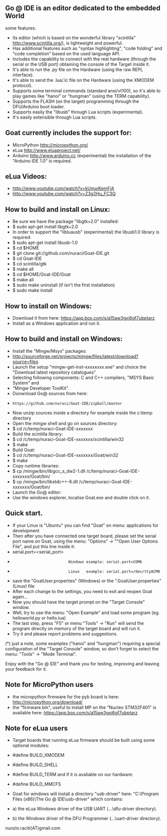 ## Go @ IDE is an editor dedicated to the embedded World

some features:

* Its editor (which is based on the wonderful library "scintilla" http://www.scintilla.org/), is lightweight and powerful.
* Has additional features such as "syntax highlighting", "code folding" and "code completion" based on the used language API.
* Includes the capability to connect with the real hardware (through the serial or the USB port) obtaining the console of the Target inside it.
* It's able to run the .py file on the Hardware (using the raw REPL interface).
* It's able to send the .lua/.lc file on the Hardware (using the XMODEM protocol).
* Supports some terminal commands (standard ansi/vt100), so it's able to play games like "hanoi" or "hungman" (using the TERM capability).
* Supports the FLASH (on the target) programming through the DFU/Arduino boot loader.
* Supports easily the "libusb" through Lua scripts (experimental).
* It's easily extensible through Lua scripts.

## Goat currently includes the support for:
* MicroPython http://micropython.org/
* eLua        http://www.eluaproject.net/
* Arduino     http://www.arduino.cc (experimental) the installation of the "Arduino IDE 1.0" is required.


## eLua Videos:
* http://www.youtube.com/watch?v=kUmujKemFjA
* http://www.youtube.com/watch?v=Z3g2Hu_FC3Q

## How to build and install on Linux:

* Be sure we have the package "libgtk+2.0" installed: 
* $ sudo apt-get install libgtk+2.0
* In order to support the "libluausb" (experimental) the libusb1.0 library is required:
* $ sudo apt-get install libusb-1.0
* $ cd $HOME
* $ git clone git://github.com/nuraci/Goat-IDE.git
* $ cd Goat-IDE
* $ cd scintilla/gtk
* $ make all
* $ cd $HOME/Goat-IDE/Goat
* $ make all
* $ sudo make uninstall (if isn't the first installation)
* $ sudo make install

## How to install on Windows:

* Download it from here: https://app.box.com/s/a15aw3gxi6gf7ubptarz
* Install as a Windows application and run it.

## How to build and install on Windows:

* Install the "Mingw/Msys" packages:
*    http://sourceforge.net/projects/mingw/files/latest/download?source=files
* Launch the setup "mingw-get-inst-xxxxxxxx.exe" and choice the "Download
  latest repository catalogues"
* Selecting following components: C and C++ compilers, "MSYS Basic System" and 
*    "Mingw Developer ToolKit".
* Donwnload Go@ sources from here: 
*     https://github.com/nuraci/Goat-IDE/zipball/master
* Now unzip sources inside a directory for example inside the c:\temp directory
* Open the mingw shell and go on sources directory:
* $ cd /c/temp/nuraci-Goat-IDE-xxxxxxx
* Build the scintilla library:
* $ cd /c/temp/nuraci-Goat-IDE-xxxxxxx/scintilla/win32
* $ make
* Build Goat:
* $ cd /c/temp/nuraci-Goat-IDE-xxxxxxx/Goat/win32
* $ make
* Copy runtime libraries:
* $ cp /mingw/bin/libgcc_s_dw2-1.dll /c/temp/nuraci-Goat-IDE-xxxxxxx/Goat/bin/
* $ cp /mingw/bin/libstdc++-6.dll /c/temp/nuraci-Goat-IDE-xxxxxxx/Goat/bin/
* Launch the Go@ editor:
* Use the windows explorer, localise Goat.exe and double click on it.

## Quick start.
* If your Linux is "Ubuntu" you can find "Goat" on menu: applications for development
* Then after you have connected one target board, please set the serial port name on Goat, using the menu: "Options" -> ""Open User Options File", and put this line inside it:
* serial.port=<serial_port>
*                              Windows esample: serial.port=COM6
*                              Linux   example: serial.port=/dev/ttyACM0
* save the "GoatUser.properties" (Windows) or the ".GoatUser.properties" (Linux) file
* After each change to the settings, you need to exit and reopen Goat again...
* Now you should have the target prompt on the "Target Console" window.
* Well, try to use the menu: "Open Example" and load some program (eg. helloworld.py or hello.lua)
* The last step, press "F5" or menu "Tools" -> "Run" will send the program directly on memory of the target board and will run it.
* Try it and please report problems and suggestions.

(*) just a note, some examples ("hanoi" and "hungman") requiring a special configuration of the "Target Console" window, so don't forget to select the menu: "Tools" -> "Mode Terminal".

Enjoy with the "Go @ IDE" and thank you for testing, improving and leaving your feedback for it.

## Note for MicroPython users
* the micropython firmware for the pyb board is here: http://micropython.org/download/
* the "firmware.bin", useful to install MP on the "Nucleo STM32F401" is available here: https://app.box.com/s/a15aw3gxi6gf7ubptarz

## Note for eLua users

* Target boards that running eLua firmware should be built using some optional modules:

* #define BUILD_XMODEM
* #define BUILD_SHELL
* #define BUILD_TERM
and if it is avaliable on our hardware:
* #define BUILD_MMCFS

* Goat for windows will install a directory "usb-driver" here: "C:\Program Files (x86)\The Go @ IDE\usb-driver" which contains:

* a) the eLua Windows driver of the USB UART (...\dfu-driver directory).
* b) the Windows driver of the DFU Programmer (...\uart-driver directory).

nunzio.raciti(AT)gmail.com 


